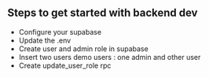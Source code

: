 ## Steps to get started with backend dev

- Configure your supabase
- Update the .env
- Create user and admin role in supabase
- Insert two users demo users : one admin and other user
- Create update_user_role rpc